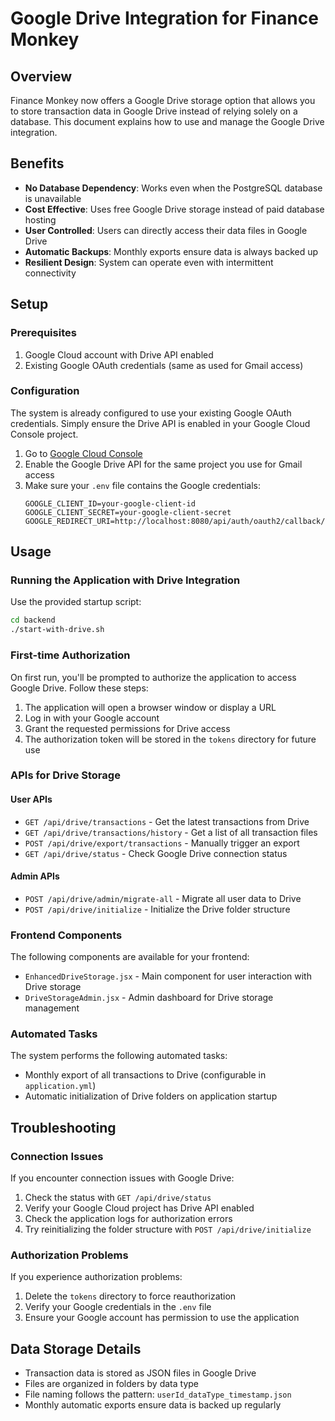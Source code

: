 # Google Drive Integration for Finance Monkey

## Overview

Finance Monkey now offers a Google Drive storage option that allows you to store transaction data in Google Drive instead of relying solely on a database. This document explains how to use and manage the Google Drive integration.

## Benefits

- **No Database Dependency**: Works even when the PostgreSQL database is unavailable
- **Cost Effective**: Uses free Google Drive storage instead of paid database hosting
- **User Controlled**: Users can directly access their data files in Google Drive
- **Automatic Backups**: Monthly exports ensure data is always backed up
- **Resilient Design**: System can operate even with intermittent connectivity

## Setup

### Prerequisites

1. Google Cloud account with Drive API enabled
2. Existing Google OAuth credentials (same as used for Gmail access)

### Configuration

The system is already configured to use your existing Google OAuth credentials. Simply ensure the Drive API is enabled in your Google Cloud Console project.

1. Go to [Google Cloud Console](https://console.cloud.google.com/apis/library/drive.googleapis.com)
2. Enable the Google Drive API for the same project you use for Gmail access
3. Make sure your `.env` file contains the Google credentials:
   ```
   GOOGLE_CLIENT_ID=your-google-client-id
   GOOGLE_CLIENT_SECRET=your-google-client-secret
   GOOGLE_REDIRECT_URI=http://localhost:8080/api/auth/oauth2/callback/google
   ```

## Usage

### Running the Application with Drive Integration

Use the provided startup script:

```bash
cd backend
./start-with-drive.sh
```

### First-time Authorization

On first run, you'll be prompted to authorize the application to access Google Drive. Follow these steps:

1. The application will open a browser window or display a URL
2. Log in with your Google account
3. Grant the requested permissions for Drive access
4. The authorization token will be stored in the `tokens` directory for future use

### APIs for Drive Storage

#### User APIs

- `GET /api/drive/transactions` - Get the latest transactions from Drive
- `GET /api/drive/transactions/history` - Get a list of all transaction files
- `POST /api/drive/export/transactions` - Manually trigger an export
- `GET /api/drive/status` - Check Google Drive connection status

#### Admin APIs

- `POST /api/drive/admin/migrate-all` - Migrate all user data to Drive
- `POST /api/drive/initialize` - Initialize the Drive folder structure

### Frontend Components

The following components are available for your frontend:

- `EnhancedDriveStorage.jsx` - Main component for user interaction with Drive storage
- `DriveStorageAdmin.jsx` - Admin dashboard for Drive storage management

### Automated Tasks

The system performs the following automated tasks:

- Monthly export of all transactions to Drive (configurable in `application.yml`)
- Automatic initialization of Drive folders on application startup

## Troubleshooting

### Connection Issues

If you encounter connection issues with Google Drive:

1. Check the status with `GET /api/drive/status`
2. Verify your Google Cloud project has Drive API enabled
3. Check the application logs for authorization errors
4. Try reinitializing the folder structure with `POST /api/drive/initialize`

### Authorization Problems

If you experience authorization problems:

1. Delete the `tokens` directory to force reauthorization
2. Verify your Google credentials in the `.env` file
3. Ensure your Google account has permission to use the application

## Data Storage Details

- Transaction data is stored as JSON files in Google Drive
- Files are organized in folders by data type
- File naming follows the pattern: `userId_dataType_timestamp.json`
- Monthly automatic exports ensure data is backed up regularly
